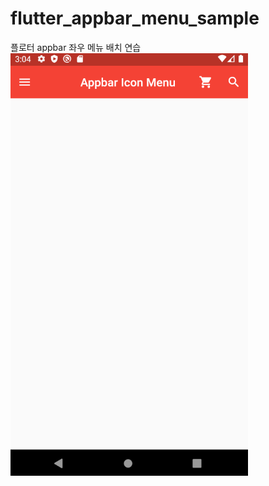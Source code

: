 # flutter_appbar_menu_sample
 플로터 appbar 좌우 메뉴 배치 연습
<br>
<img src="https://github.com/kimzod/flutter_appbar_menu_sample/blob/master/appbar_sample.png"></img>
